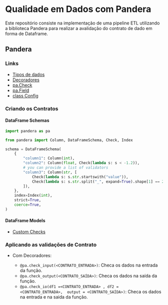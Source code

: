 # Qualidade em Dados com Pandera

Este repositório consiste na implementação de uma pipeline ETL utilizando a biblioteca Pandera para realizar a avalidação do contrato de dado em forma de Dataframe. 


## Pandera

### Links


- [Tipos de dados](https://pandera.readthedocs.io/en/stable/reference/dtypes.html#api-dtypes)
- [Decoradores](https://pandera.readthedocs.io/en/stable/reference/decorators.html)
- [pa.Check](https://pandera.readthedocs.io/en/stable/reference/generated/pandera.api.checks.Check.html#pandera.api.checks.Check)
- [pa.Field](https://pandera.readthedocs.io/en/stable/reference/generated/pandera.api.dataframe.model_components.Field.html)
- [class Config](https://pandera.readthedocs.io/en/stable/dataframe_models.html#config)

### Criando os Contratos 
 
#### DataFrame Schemas
```python
import pandera as pa

from pandera import Column, DataFrameSchema, Check, Index

schema = DataFrameSchema(
    {
        "column1": Column(int),
        "column2": Column(float, Check(lambda s: s < -1.2)),
        # you can provide a list of validators
        "column3": Column(str, [
            Check(lambda s: s.str.startswith("value")),
            Check(lambda s: s.str.split("_", expand=True).shape[1] == 2)
        ]),
    },
    index=Index(int),
    strict=True,
    coerce=True,
)
```

#### DataFrame Models

- [Custom Checks](https://pandera.readthedocs.io/en/stable/dataframe_models.html#custom-checks)

### Aplicando as validações de Contrato

-  Com Decoradores:

    - `@pa.check_input(<CONTRATO_ENTRADA>)`: Checa os dados na entrada da função.
    - `@pa.check_output(<CONTRATO_SAÍDA>)`: Checa os dados na saída da função.
    - `@pa.check_io(df1 =<CONTRATO_ENTRADA> , df2 = <CONTRATO_ENTRADA>,  output = <CONTRATO_SAÍDA>)`: Checa os dados na entrada e na saida da função.